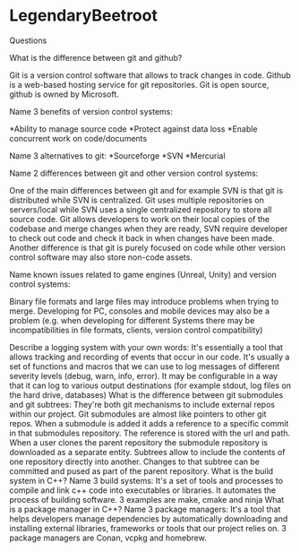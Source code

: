 # LegendaryBeetroot
Questions

What is the difference between git and github?

Git is a version control software that allows to track changes in code. Github is a web-based hosting service for git repositories. Git is open source, github is owned by Microsoft.

Name 3 benefits of version control systems:

*Ability to manage source code
*Protect against data loss
*Enable concurrent work on code/documents

Name 3 alternatives to git:
*Sourceforge
*SVN
*Mercurial

Name 2 differences between git and other version control systems:

One of the main differences between git and for example SVN is that git is distributed while SVN is centralized. Git uses multiple repositories on servers/local while SVN uses a single centralized repository to store all source code. Git allows developers to work on their local copies of the codebase and merge changes when they are ready, SVN require developer to check out code and check it back in when changes have been made.
Another difference is that git is purely focused on code while other version control software may also store non-code assets.

Name known issues related to game engines (Unreal, Unity) and version control systems:

Binary file formats and large files may introduce problems when trying to merge. Developing for PC, consoles and mobile devices may also be a problem (e.g. when developing for different Systems there may be incompatibilities in file formats, clients, version control compatibility)


Describe a logging system with your own words:
It's essentially a tool that allows tracking and recording of events that occur in our code. It's usually a set of functions and macros that we can use to log messages of different severity levels (debug, warn, info, error). It may be configurable in a way that it can log to various output destinations (for example stdout, log files on the hard drive, databases)
What is the difference between git submodules and git subtrees:
They're both git mechanisms to include external repos within our project. Git submodules are almost like pointers to other git repos. When a submodule is added it adds a reference to a specific commit in that submodules repository. The reference is stored with the url and path. When a user clones the parent repository the submodule repository is downloaded as a separate entity.
Subtrees allow to include the contents of one repository directly into another. Changes to that subtree can be committed and pused as part of the parent repository.
What is the build system in C++? Name 3 build systems:
It's a set of tools and processes to compile and link c++ code into executables or libraries. It automates the process of building software. 3 examples are make, cmake and ninja
What is a package manager in C++? Name 3 package managers:
It's a tool that helps developers manage dependencies by automatically downloading and installing external libraries, frameworks or tools that our project relies on. 3 package managers are Conan, vcpkg and homebrew.

